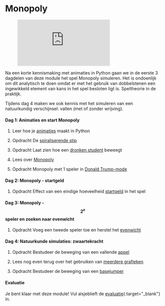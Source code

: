 # Monopoly

<figure class="video_container">
  <iframe src="https://player.vimeo.com/video/233508920" frameborder="0" allowfullscreen="true"> </iframe>
</figure>

Na een korte kennismaking met animaties in Python gaan we in de eerste 3 dagdelen van deze module het spel Monopoly simuleren. Het is ondoenlijk om dit analytisch te doen omdat er met het gebruik van dobbelstenen een ingewikkeld element van kans in het spel besloten ligt is. Speltheorie in de praktijk.

Tijdens dag 4 maken we ook kennis met het simuleren van een natuurkundig verschijnsel: vallen (met of zonder wrijving).

#### Dag 1: Animaties en start Monopoly

1. Leer hoe je [animaties](../technieken/animaties) maakt in Python

2. <span class="badge badge-primary">Opdracht</span> De [spiraliserende stip](../beweging/stip)

3. <span class="badge badge-primary">Opdracht</span> Laat zien hoe een [dronken student](../beweging/student) beweegt

4. Lees over [Monopoly](inleiding)

5. <span class="badge badge-primary">Opdracht</span> Monopoly met 1 speler in [Donald Trump-mode](vrij-rondlopen)


#### Dag 2: Monopoly - startgeld

1. <span class="badge badge-primary">Opdracht</span> Effect van een eindige hoeveelheid [startgeld](startgeld) in het spel


#### Dag 3: Monopoly - $$2^e$$ speler en zoeken naar evenwicht

1. <span class="badge badge-primary">Opdracht</span> Voeg een tweede speler toe en herstel het [evenwicht](/monopoly/twee-spelers)


#### Dag 4: Natuurkunde simulaties: zwaartekracht

1. <span class="badge badge-primary">Opdracht</span> Bestudeer de beweging van een vallende [appel](../beweging/appel)

2. Lees nog even terug over het gebruiken van [meerdere grafieken](../technieken/plot)

3. <span class="badge badge-primary">Opdracht</span> Bestudeer de beweging van een [basejumper](../beweging/basejump)

#### Evaluatie

Je bent klaar met deze module! Vul alsjeblieft de [evaluatie](https://goo.gl/forms/bMEPwmQeLxMZ13qE2){:target="_blank"} in.
